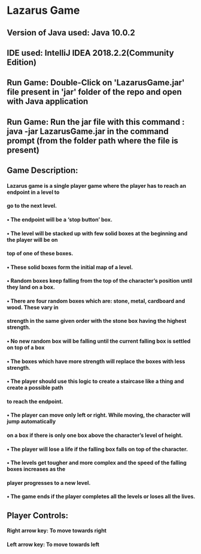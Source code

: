 # Lazarus Game


## Version of Java used: Java 10.0.2
## IDE used: IntelliJ IDEA 2018.2.2(Community Edition)

## Run Game: Double-Click on 'LazarusGame.jar' file present in 'jar' folder of the repo and open with Java application
## Run Game: Run the jar file with this command : java -jar LazarusGame.jar in the command prompt (from the folder path where the file is present)

##   Game Description:

#### Lazarus game is a single player game where the player has to reach an endpoint in a level to
#### go to the next level.
#### • The endpoint will be a ‘stop button’ box.
#### • The level will be stacked up with few solid boxes at the beginning and the player will be on
#### top of one of these boxes.
#### 
#### • These solid boxes form the initial map of a level.
#### • Random boxes keep falling from the top of the character’s position until they land on a box.
#### • There are four random boxes which are: stone, metal, cardboard and wood. These vary in
#### strength in the same given order with the stone box having the highest strength.
#### • No new random box will be falling until the current falling box is settled on top of a box
#### • The boxes which have more strength will replace the boxes with less strength.
#### • The player should use this logic to create a staircase like a thing and create a possible path
#### to reach the endpoint.
#### • The player can move only left or right. While moving, the character will jump automatically
#### on a box if there is only one box above the character’s level of height.
#### • The player will lose a life if the falling box falls on top of the character.
#### • The levels get tougher and more complex and the speed of the falling boxes increases as the
#### player progresses to a new level.
#### • The game ends if the player completes all the levels or loses all the lives.

##	Player Controls:

####	Right arrow key: To move towards right
####	Left arrow key: To move towards left